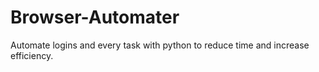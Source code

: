 # Browser-Automater
Automate logins and every task with python to reduce time and increase efficiency.
